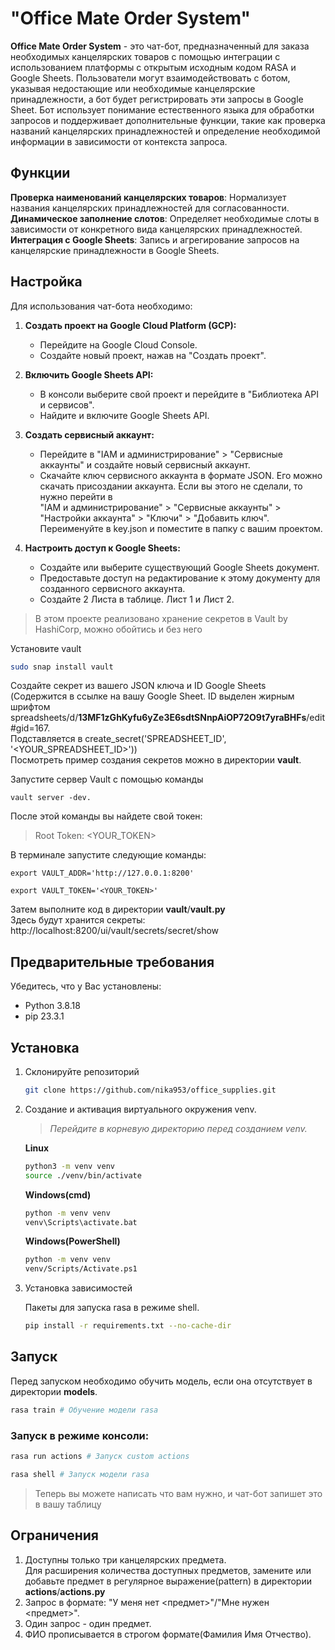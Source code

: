 
# "Office Mate Order System"

__Office Mate Order System__ - это чат-бот, предназначенный для заказа необходимых канцелярских товаров с помощью интеграции с использованием платформы с открытым исходным кодом RASA и Google Sheets. Пользователи могут взаимодействовать с ботом, указывая недостающие или необходимые канцелярские принадлежности, а бот будет регистрировать эти запросы в Google Sheet. Бот использует понимание естественного языка для обработки запросов и поддерживает дополнительные функции, такие как проверка названий канцелярских принадлежностей и определение необходимой информации в зависимости от контекста запроса.


## Функции

__Проверка наименований канцелярских товаров__: Нормализует названия канцелярских принадлежностей для согласованности.  
__Динамическое заполнение слотов__: Определяет необходимые слоты в зависимости от конкретного вида канцелярских принадлежностей.  
__Интеграция с Google Sheets__: Запись и агрегирование запросов на канцелярские принадлежности в Google Sheets.

## Настройка
Для использования чат-бота необходимо:

1. __Создать проект на Google Cloud Platform (GCP):__  
    - Перейдите на Google Cloud Console.  
    - Создайте новый проект, нажав на "Создать проект".

2. __Включить Google Sheets API:__  
    - В консоли выберите свой проект и перейдите в "Библиотека API и сервисов".  
    - Найдите и включите Google Sheets API.

3. __Создать сервисный аккаунт:__  
    - Перейдите в "IAM и администрирование" > "Сервисные аккаунты" и создайте новый сервисный аккаунт.  
    - Скачайте ключ сервисного аккаунта в формате JSON. Его можно скачать присоздании аккаунта. Если вы этого не сделали, то нужно перейти в  
      "IAM и администрирование" > "Сервисные аккаунты" > "Настройки аккаунта" > "Ключи" > "Добавить ключ". Переименуйте в key.json и поместите в папку с вашим проектом.

4. __Настроить доступ к Google Sheets:__  
    - Создайте или выберите существующий Google Sheets документ.  
    - Предоставьте доступ на редактирование к этому документу для созданного сервисного аккаунта.
    - Создайте 2 Листа в таблице. Лист 1 и Лист 2.

> В этом проекте реализовано хранение секретов в Vault by HashiCorp, можно обойтись и без него

Установите vault
```bash
sudo snap install vault
```

Создайте секрет из вашего JSON ключа и ID Google Sheets  
(Содержится в ссылке на вашу Google Sheet. ID выделен жирным шрифтом spreadsheets/d/__13MF1zGhKyfu6yZe3E6sdtSNnpAiOP72O9t7yraBHFs__/edit#gid=167.   
Подставляется в 	create_secret('SPREADSHEET_ID', '<YOUR_SPREADSHEET_ID>'))  
Посмотреть пример создания секретов можно в директории __vault__.

Запустите сервер Vault с помощью команды 
```
vault server -dev.  
```
После этой команды вы найдете свой токен:  

> Root Token: <YOUR_TOKEN>

В терминале запустите следующие команды:

```shell
export VAULT_ADDR='http://127.0.0.1:8200'
```
```shell
export VAULT_TOKEN='<YOUR_TOKEN>'
```
Затем выполните код в директории __vault__/__vault.py__  
Здесь будут хранится секреты:   
http://localhost:8200/ui/vault/secrets/secret/show

## Предварительные требования
Убедитесь, что у Вас установлены:
- Python 3.8.18
- pip 23.3.1

## Установка

1. Склонируйте репозиторий
	```bash
	git clone https://github.com/nika953/office_supplies.git
	```
2. Создание и активация виртуального окружения venv.

	>_Перейдите в корневую директорию перед созданием venv._
	
	__Linux__
	```bash
	python3 -m venv venv
	source ./venv/bin/activate
	```
	__Windows(cmd)__
	```bash
	python -m venv venv
	venv\Scripts\activate.bat
	```
	__Windows(PowerShell)__
	```bash
	python -m venv venv
	venv/Scripts/Activate.ps1
	```
3. Установка зависимостей

	Пакеты для запуска rasa в режиме shell.
	```bash
	pip install -r requirements.txt --no-cache-dir
	```
	
## Запуск

Перед запуском необходимо обучить модель, если она отсутствует в директории __models__.

```bash
rasa train # Обучение модели rasa
```
### Запуск в режиме консоли:
```bash
rasa run actions # Запуск custom actions
```
```bash
rasa shell # Запуск модели rasa
```
> Теперь вы можете написать что вам нужно, и чат-бот запишет это в вашу таблицу

## Ограничения
1. Доступны только три канцелярских предмета.  
Для расширения количества доступных предметов, замените или добавьте предмет в регулярное выражение(pattern) в директории __actions__/__actions.py__  
2. Запрос в формате: "У меня нет <предмет>"/"Мне нужен <предмет>".
3. Один запрос - один предмет.
4. ФИО прописывается в строгом формате(Фамилия Имя Отчество).

